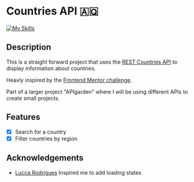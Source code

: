 # Countries API 🇦🇶

[![My Skills](https://skillicons.dev/icons?i=vite,bun,react,typescript,tailwind)](https://skillicons.dev)

## Description

This is a straight forward project that uses the [REST Countries API](https://restcountries.com/) to display information about countries.

Heavly inspired by the [Frontend Mentor challenge](https://www.frontendmentor.io/challenges/rest-countries-api-with-color-theme-switcher-5cacc469fec04111f7b848ca).

Part of a larger project "APIgarden" where I will be using different APIs to create small projects.

## Features

- [x] Search for a country
- [x] Filter countries by region

## Acknowledgements

- [Lucca Rodrigues](https://blaring.net) Inspired me to add loading states
